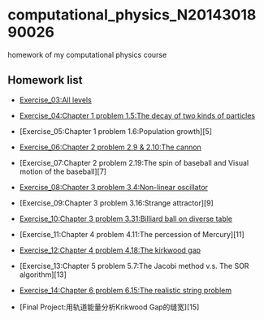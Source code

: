 # computational_physics_N2014301890026
homework of my computational physics course

## Homework list

* [Exercise_03:All levels][3]
* [Exercise_04:Chapter 1 problem 1.5:The decay of two kinds of particles][4]
* [Exercise_05:Chapter 1 problem 1.6:Population growth][5]
* [Exercise_06:Chapter 2 problem 2.9 & 2.10:The cannon][6]
* [Exercise_07:Chapter 2 problem 2.19:The spin of baseball and Visual motion of the baseball][7]
* [Exercise_08:Chapter 3 problem 3.4:Non-linear oscillator][8]
* [Exercise_09:Chapter 3 problem 3.16:Strange attractor][9]
* [Exercise_10:Chapter 3 problem 3.31:Billiard ball on diverse table][10]
* [Exercise_11:Chapter 4 problem 4.11:The percession of Mercury][11]
* [Exercise_12:Chapter 4 problem 4.18:The kirkwood gap][12]
* [Exercise_13:Chapter 5 problem 5.7:The Jacobi method v.s. The SOR algorithm][13]
* [Exercise_14:Chapter 6 problem 6.15:The realistic string problem][14]
* [Final Project:用轨道能量分析Krikwood Gap的缝宽][15]

    [3]: https://daringfireball.net/projects/markdown/syntax#link    
    [4]:
    [5]:
    [6]:
    [7]:
    [8]:
    [9]:
    [10]:
    [11]:
    [12]:
    [13]:
    [14]:
    [15]:
